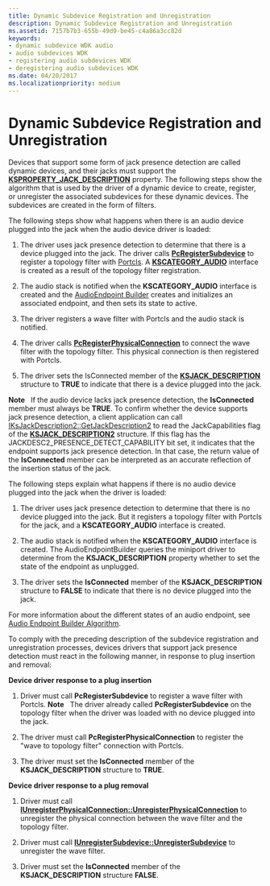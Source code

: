 ```yaml
---
title: Dynamic Subdevice Registration and Unregistration
description: Dynamic Subdevice Registration and Unregistration
ms.assetid: 7157b7b3-655b-49d9-be45-c4a86a3cc82d
keywords:
- dynamic subdevice WDK audio
- audio subdevices WDK
- registering audio subdevices WDK
- deregistering audio subdevices WDK
ms.date: 04/20/2017
ms.localizationpriority: medium
---
```


# Dynamic Subdevice Registration and Unregistration


Devices that support some form of jack presence detection are called dynamic devices, and their jacks must support the [**KSPROPERTY\_JACK\_DESCRIPTION**](https://docs.microsoft.com/windows-hardware/drivers/audio/ksproperty-jack-description) property. The following steps show the algorithm that is used by the driver of a dynamic device to create, register, or unregister the associated subdevices for these dynamic devices. The subdevices are created in the form of filters.

The following steps show what happens when there is an audio device plugged into the jack when the audio device driver is loaded:

1.  The driver uses jack presence detection to determine that there is a device plugged into the jack. The driver calls [**PcRegisterSubdevice**](https://docs.microsoft.com/windows-hardware/drivers/ddi/portcls/nf-portcls-pcregistersubdevice) to register a topology filter with [Portcls](introduction-to-port-class.md). A [**KSCATEGORY\_AUDIO**](https://docs.microsoft.com/windows-hardware/drivers/install/kscategory-audio) interface is created as a result of the topology filter registration.

2.  The audio stack is notified when the **KSCATEGORY\_AUDIO** interface is created and the [AudioEndpoint Builder](audio-endpoint-builder-algorithm.md) creates and initializes an associated endpoint, and then sets its state to active.

3.  The driver registers a wave filter with Portcls and the audio stack is notified.

4.  The driver calls [**PcRegisterPhysicalConnection**](https://docs.microsoft.com/windows-hardware/drivers/ddi/portcls/nf-portcls-pcregisterphysicalconnection) to connect the wave filter with the topology filter. This physical connection is then registered with Portcls.

5.  The driver sets the IsConnected member of the [**KSJACK\_DESCRIPTION**](https://docs.microsoft.com/windows-hardware/drivers/audio/ksjack-description) structure to **TRUE** to indicate that there is a device plugged into the jack.

**Note**   If the audio device lacks jack presence detection, the **IsConnected** member must always be **TRUE**. To confirm whether the device supports jack presence detection, a client application can call [IKsJackDescription2::GetJackDescription2](https://go.microsoft.com/fwlink/p/?linkid=143698) to read the JackCapabilities flag of the [**KSJACK\_DESCRIPTION2**](https://docs.microsoft.com/windows-hardware/drivers/audio/ksjack-description2) structure. If this flag has the JACKDESC2\_PRESENCE\_DETECT\_CAPABILITY bit set, it indicates that the endpoint supports jack presence detection. In that case, the return value of the **IsConnected** member can be interpreted as an accurate reflection of the insertion status of the jack.

 

The following steps explain what happens if there is no audio device plugged into the jack when the driver is loaded:

1.  The driver uses jack presence detection to determine that there is no device plugged into the jack. But it registers a topology filter with Portcls for the jack, and a **KSCATEGORY\_AUDIO** interface is created.

2.  The audio stack is notified when the **KSCATEGORY\_AUDIO** interface is created. The AudioEndpointBuilder queries the miniport driver to determine from the **KSJACK\_DESCRIPTION** property whether to set the state of the endpoint as unplugged.

3.  The driver sets the **IsConnected** member of the **KSJACK\_DESCRIPTION** structure to **FALSE** to indicate that there is no device plugged into the jack.

For more information about the different states of an audio endpoint, see [Audio Endpoint Builder Algorithm](audio-endpoint-builder-algorithm.md).

To comply with the preceding description of the subdevice registration and unregistration processes, devices drivers that support jack presence detection must react in the following manner, in response to plug insertion and removal:

**Device driver response to a plug insertion**

1.  Driver must call **PcRegisterSubdevice** to register a wave filter with Portcls.
    **Note**   The driver already called **PcRegisterSubdevice** on the topology filter when the driver was loaded with no device plugged into the jack.

     

2.  The driver must call **PcRegisterPhysicalConnection** to register the "wave to topology filter" connection with Portcls.

3.  The driver must set the **IsConnected** member of the **KSJACK\_DESCRIPTION** structure to **TRUE**.

**Device driver response to a plug removal**

1.  Driver must call [**IUnregisterPhysicalConnection::UnregisterPhysicalConnection**](https://docs.microsoft.com/windows-hardware/drivers/ddi/portcls/nf-portcls-iunregisterphysicalconnection-unregisterphysicalconnection) to unregister the physical connection between the wave filter and the topology filter.

2.  Driver must call [**IUnregisterSubdevice::UnregisterSubdevice**](https://docs.microsoft.com/windows-hardware/drivers/ddi/portcls/nf-portcls-iunregistersubdevice-unregistersubdevice) to unregister the wave filter.

3.  Driver must set the **IsConnected** member of the **KSJACK\_DESCRIPTION** structure **FALSE**.

 

 




